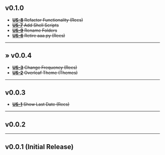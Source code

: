 ## v0.1.0
* ~~[**US-8**](https://daniel-hengyu-xiang.atlassian.net/browse/US-8) Refactor Functionality (Recs)~~
* ~~[**US-7**](https://daniel-hengyu-xiang.atlassian.net/browse/US-7) Add Shell Scripts~~
* ~~[**US-9**](https://daniel-hengyu-xiang.atlassian.net/browse/US-9) Rename Folders~~
* ~~[**US-6**](https://daniel-hengyu-xiang.atlassian.net/browse/US-6) Retire aaa.py (Recs)~~
___
## &raquo; v0.0.4
* ~~[**US-3**](https://daniel-hengyu-xiang.atlassian.net/browse/US-3) Change Frequency (Recs)~~
* ~~[**US-2**](https://daniel-hengyu-xiang.atlassian.net/browse/US-2) Overleaf Theme (Themes)~~
___
## v0.0.3
* ~~[**US-1**](https://daniel-hengyu-xiang.atlassian.net/browse/US-1) Show Last Date (Recs)~~
___
## v0.0.2
___
## v0.0.1 (Initial Release)